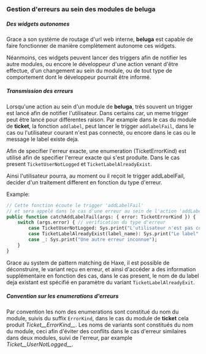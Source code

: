 ### Gestion d'erreurs au sein des modules de beluga

##### Des widgets autonomes

Grace a son système de routage d'url web interne, __beluga__ est capable de faire fonctionner de manière complètement autonome ces widgets.

Néanmoins, ces widgets peuvent lancer des triggers afin de notifier les autre modules, ou encore le développeur d'une action venant d'être effectue, d'un changement au sein du module, ou de tout type de comportement dont le développeur pourrait être informé.

##### Transmission des erreurs

Lorsqu'une action au sein d'un module de __beluga__, très souvent un trigger est lancé afin de notifier l'utilisateur. Dans certains car, un meme trigger peut être lancé pour différentes raison. Par example dans le cas du module de __ticket__, la fonction `addlabel`, peut lancer le trigger `addlabelFail`, dans le cas ou l'utilisateur courant n'est pas connecté, ou encore dans le cas ou le message le label existe deja. 

Afin de specifier l'erreur exacte, une enumeration (TicketErrorKind) est utilisé afin de specifier l'erreur exacte qui s'est produite. Dans le cas present `TicketUserNotLogged` et `TicketLabelAlreadyExist`.

Ainsi l'utilisateur pourra, au moment ou il reçoit le trigger addLabelFail, decider d'un traitement different en fonction du type d'erreur.

Example:

```Haxe
// Cette fonction écoute le trigger 'addLabelFail'
// et sera appelé dans le cas d'une erreur au sein de l'action 'addLabel'
public function catchAddLabelFail(args: { error: TicketErrorKind }) {
	switch (args.error) { // verification du type d'erreur
		case TicketUserNotLogged: Sys.print("L'utilisateur n'est pas connecté");
		case TicketLabelAlreadyExist(label_name): Sys.print("Le label" + label_name + " existe deja");
		case _: Sys.print("Une autre erreur inconnue");
	}
}
```

Grace au system de pattern matching de Haxe, il est possible de déconstruire, le variant reçu en erreur, et ainsi d'accéder a des information supplémentaire en fonction des cas, dans le cas present, le nom de du label deja existant est spécifié en paramètre du variant `TicketLabelAlreadyExit`.

##### Convention sur les enumerations d'erreurs

Par convention les nom des enumerations sont constitué du nom du module, suivis du suffix `ErrorKind`, dans le cas du module de __ticket__ cela produit *Ticket__ErrorKind__*. Les noms de variants sont constitués du nom du module, ceci afin d'éviter des conflits dans le cas d'erreur similaires dans deux modules, suivi de l'erreur, par example *Ticket__UserNotLogged__*.